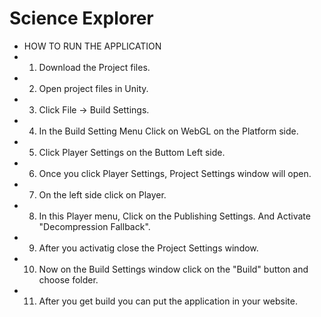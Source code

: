 # Science Explorer
- HOW TO RUN THE APPLICATION
- 1. Download the Project files.
- 2. Open project files in Unity.
- 3. Click File -> Build Settings.
- 4. In the Build Setting Menu Click on WebGL on the Platform side.
- 5. Click Player Settings on the Buttom Left side.
- 6. Once you click Player Settings, Project Settings window will open.
- 7. On the left side click on Player.
- 8. In this Player menu, Click on the Publishing Settings. And Activate "Decompression Fallback".
- 9. After you activatig close the Project Settings window.
- 10. Now on the Build Settings window click on the "Build" button and choose folder.
- 11. After you get build you can put the application in your website.

